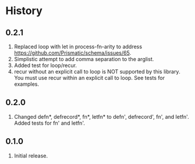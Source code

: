 # History

## 0.2.1

1. Replaced loop with let in process-fn-arity to address https://github.com/Prismatic/schema/issues/65.
2. Simplistic attempt to add comma separation to the arglist.
3. Added test for loop/recur.
4. recur without an explicit call to loop is NOT supported by this library.  You must use recur within an explicit call to loop.  See tests for examples.

## 0.2.0

1. Changed defn*, defrecord*, fn*, letfn* to defn', defrecord', fn', and letfn'. Added tests for fn' and letfn'.

## 0.1.0

1. Initial release.
